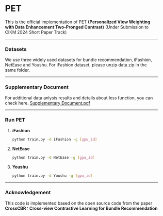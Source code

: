 # PET
This is the official implementation of PET **(Personalized View Weighting with Data Enhancement Two-Pronged Contrast)** 
(Under Submission to CIKM 2024 Short Paper Track) 

---

### Datasets
We use three widely used datasets for bundle recommendation, iFashion, NetEase and Youshu.
For iFashion dataset, please unzip data.zip in the same folder.

---
### Supplementary Document
For additional data anlysis results and details about loss function, you can check here. [Supplementary Document.pdf](https://github.com/user-attachments/files/15701693/Supplementary.Document.pdf)


--- 
### Run PET
1. **iFashion**
   ```bash
   python train.py -d iFashion -g [gpu_id]

2. **NetEase**
   ```bash
   python train.py -d NetEase -g [gpu_id]

3. **Youshu**
   ```bash
   python train.py -d Youshu -g [gpu_id]   
---
### Acknowledgement
This code is implemented based on the open source code from the paper **CrossCBR : Cross-view Contrastive Learning for Bundle Recommendation**

